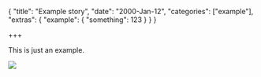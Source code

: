 {
    "title": "Example story",
    "date": "2000-Jan-12",
    "categories": ["example"],
    "extras": {
        "example": {
            "something": 123
        }
    }
}

+++

This is just an example.

![](/static/img/image.jpg)
